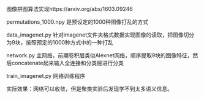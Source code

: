 图像拼图算法实现https://arxiv.org/abs/1603.09246

permutations_1000.npy 是预设定的1000种图像打乱的方式

data_imagenet.py 针对imagenet文件夹格式数据实现图像的读取，把图像切分为9块，按照预定的1000种方式中的一种打乱

network.py 主网络，前期卷积层类似Alexnet网络，顺序提取9块的图像特征，然后concatenate起来输入全连接和分类层进行分类

train_imagenet.py 网络训练程序

实际效果：网络可以收敛，但是聚类实验后发现学不到太多语义信息。





